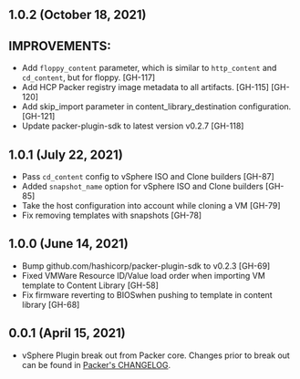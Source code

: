 ## 1.0.2 (October 18, 2021)

## IMPROVEMENTS:
* Add `floppy_content` parameter, which is similar to `http_content` and
    `cd_content`, but for floppy. [GH-117]
* Add HCP Packer registry image metadata to all artifacts. [GH-115]
    [GH-120]
* Add skip_import parameter in content_library_destination configuration.
    [GH-121]
* Update packer-plugin-sdk to latest version v0.2.7 [GH-118]

## 1.0.1 (July 22, 2021)

* Pass `cd_content` config to vSphere ISO and Clone builders [GH-87]
* Added `snapshot_name` option for vSphere ISO and Clone builders [GH-85]
* Take the host configuration into account while cloning a VM [GH-79]
* Fix removing templates with snapshots [GH-78]

## 1.0.0 (June 14, 2021)

* Bump github.com/hashicorp/packer-plugin-sdk to v0.2.3 [GH-69]
* Fixed VMWare Resource ID/Value load order when importing VM template to Content Library [GH-58]
* Fix firmware reverting to BIOSwhen pushing to template in content library [GH-68]

## 0.0.1 (April 15, 2021)

* vSphere Plugin break out from Packer core. Changes prior to break out can be found in [Packer's CHANGELOG](https://github.com/hashicorp/packer/blob/master/CHANGELOG.md).
